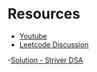 # Resources

- [Youtube](https://youtu.be/-gjxg6Pln50)
- [Leetcode Discussion](https://leetcode.com/discuss/study-guide/1688903/Solved-all-two-pointers-problems-in-100-days.)

-[Solution - Striver DSA](https://www.youtube.com/watch?v=9kdHxplyl5I&list=PLgUwDviBIf0q7vrFA_HEWcqRqMpCXzYAL)
